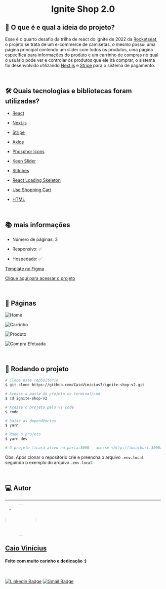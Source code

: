 <h1 align="center"> 
	Ignite Shop 2.0
</h1>

## 💭 O que é e qual a ideia do projeto?

Esse é o quarto desafio da trilha de react do ignite de 2022 da [Rocketseat](https://www.rocketseat.com.br/), o projeto se trata de um e-commerce de camisetas, o mesmo possui uma página principal contendo um slider com todos os produtos, uma página específica para informações do produto e um carrinho de compras no qual o usuário pode ver e controlar os produtos que ele irá comprar, o sistema foi desenvolvido utilizando [Next.js](https://nextjs.org/) e [Stripe](https://stripe.com/br) para o sistema de pagamento.

<br>

## 🛠 Quais tecnologias e bibliotecas foram utilizadas?

- [React](https://pt-br.reactjs.org/)

- [Next.js](https://nextjs.org/)

- [Stripe](https://www.npmjs.com/package/stripe)

- [Axios](https://axios-http.com/ptbr/)

- [Phosphor Icons](https://phosphoricons.com/)

- [Keen Slider](https://keen-slider.io/)

- [Stitches](https://stitches.dev/)

- [React Loading Skeleton](https://github.com/dvtng/react-loading-skeleton)

- [Use Shopping Cart](https://useshoppingcart.com/)

- [HTML](https://developer.mozilla.org/pt-BR/docs/Web/HTML)

<br>

## 📚 mais informações

- Número de páginas: 3

- Responsivo: ✅

- Hospedado: ✅

[Template no Figma](<https://www.figma.com/file/XZIcRuhshikPlXRDZg2s6h/Ignite-Shop-2.0-(Copy)?node-id=0%3A1>)

[Clique aqui para acessar o projeto](https://ignite-shop-v2-r9y4.vercel.app/)

<br>

## 📝 Páginas

![Home](https://i.imgur.com/UFd6UGj.png)

![Carrinho](https://i.imgur.com/GwT205y.png)

![Produto](https://i.imgur.com/FQhTvXg.png)

![Compra Efetuada](https://i.imgur.com/Fd8Mwd5.png)

<br>

## 🎲 Rodando o projeto

```bash
# Clone este repositório
$ git clone https://github.com/CaioVinicius7/ignite-shop-v2.git

# Acesse a pasta do projeto no terminal/cmd
$ cd ignite-shop-v2

# Acesse o projeto pelo vs code
$ code .

# baixe as dependências
$ yarn

# Rode o projeto
$ yarn dev

# O projeto ficará ativo na porta:3000 - acesse <http://localhost:3000>
```

Obs: Após clonar o repositório crie e preencha o arquivo `.env.local` seguindo o exemplo do arquivo `.env.local`

<br>

## 💻 Autor

---

<a href="https://www.linkedin.com/in/caio-vin%C3%ADcius-87a761200/">
 <img style="border-radius: 50%;" src="https://avatars.githubusercontent.com/u/62827681?s=400&u=f0b18831e6690a901f956d637933b9ee2dca3104&v=4" width="100px;" alt=""/>
 <br>
 <h2><b>Caio Vinícius</b></h2></a>

<h4> Feito com muito carinho e dedicação :) </h4>

<br>

[![Linkedin Badge](https://img.shields.io/badge/-caio%20vinícius-blue?style=flat-square&logo=Linkedin&logoColor=white&link=https://www.linkedin.com/in/tgmarinho/)](https://www.linkedin.com/in/caio-vin%C3%ADcius-87a761200/)
[![Gmail Badge](https://img.shields.io/badge/-caio1525pereira@gmail.com-c14438?style=flat-square&logo=Gmail&logoColor=white&link=mailto:caio1525pereira@gmail.com)](mailto:caio1525pereira@gmail.com)
